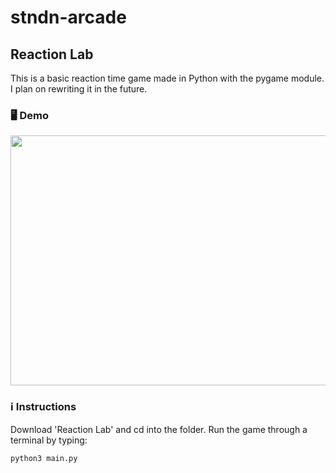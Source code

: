 # stndn-arcade 

## Reaction Lab
This is a basic reaction time game made in Python with the pygame module.
I plan on rewriting it in the future.

### 🖥 Demo
<img src="https://i.imgur.com/B1SF4iA.gif" width="1280" height="400" />

### ℹ Instructions
Download 'Reaction Lab' and cd into the folder. Run the game through a terminal by typing:
<pre><code>python3 main.py </code></pre>



